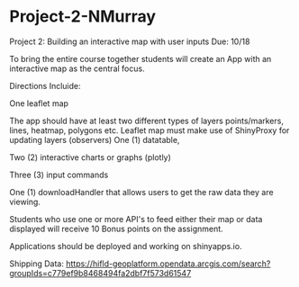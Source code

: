 # Project-2-NMurray
Project 2: Building an interactive map with user inputs
Due: 10/18

To bring the entire course together students will create an App with an interactive map as the central focus.

Directions Incluide:

One leaflet map

The app should have at least two different types of layers
points/markers, lines, heatmap, polygons etc.
Leaflet map must make use of ShinyProxy for updating layers (observers)
One (1) datatable,

Two (2) interactive charts or graphs (plotly)

Three (3) input commands

One (1) downloadHandler that allows users to get the raw data they are viewing.

Students who use one or more API's to feed either their map or data displayed will receive 10 Bonus points on the assignment.

Applications should be deployed and working on shinyapps.io.


Shipping Data: https://hifld-geoplatform.opendata.arcgis.com/search?groupIds=c779ef9b8468494fa2dbf7f573d61547
